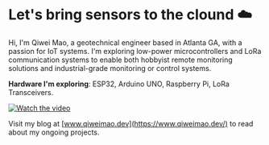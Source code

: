 # Let's bring sensors to the clound ☁️
Hi, I'm Qiwei Mao, a geotechnical engineer based in Atlanta GA, with a passion for IoT systems. I'm exploring low-power microcontrollers and LoRa communication systems to enable both hobbyist remote monitoring solutions and industrial-grade monitoring or control systems.

**Hardware I'm exploring**: ESP32, Arduino UNO, Raspberry Pi, LoRa Transceivers.

[![Watch the video](https://img.youtube.com/vi/CaR1bvXQmzk/maxresdefault.jpg)](https://www.youtube.com/watch?v=CaR1bvXQmzk)

Visit my blog at [www.qiweimao.dev](https://www.qiweimao.dev/) to read about my ongoing projects.
